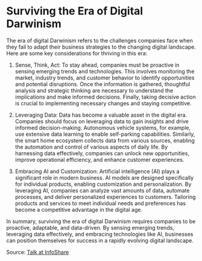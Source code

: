 # Surviving the Era of Digital Darwinism

The era of digital Darwinism refers to the challenges companies face when they fail to adapt their business strategies to the changing digital landscape. Here are some key considerations for thriving in this era:

1. Sense, Think, Act: To stay ahead, companies must be proactive in sensing emerging trends and technologies. This involves monitoring the market, industry trends, and customer behavior to identify opportunities and potential disruptions. Once the information is gathered, thoughtful analysis and strategic thinking are necessary to understand the implications and make informed decisions. Finally, taking decisive action is crucial to implementing necessary changes and staying competitive.

2. Leveraging Data: Data has become a valuable asset in the digital era. Companies should focus on leveraging data to gain insights and drive informed decision-making. Autonomous vehicle systems, for example, use extensive data learning to enable self-parking capabilities. Similarly, the smart home ecosystem collects data from various sources, enabling the automation and control of various aspects of daily life. By harnessing data effectively, companies can unlock new opportunities, improve operational efficiency, and enhance customer experiences.

3. Embracing AI and Customization: Artificial intelligence (AI) plays a significant role in modern business. AI models are designed specifically for individual products, enabling customization and personalization. By leveraging AI, companies can analyze vast amounts of data, automate processes, and deliver personalized experiences to customers. Tailoring products and services to meet individual needs and preferences has become a competitive advantage in the digital age.

In summary, surviving the era of digital Darwinism requires companies to be proactive, adaptable, and data-driven. By sensing emerging trends, leveraging data effectively, and embracing technologies like AI, businesses can position themselves for success in a rapidly evolving digital landscape.

Source: [Talk at InfoShare](https://infoshare.pl/conference/agenda/#talk702-8)
